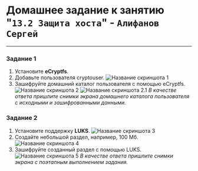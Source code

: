 # Домашнее задание к занятию "`13.2 Защита хоста`" - `Алифанов Сергей`

------

### Задание 1

1. Установите **eCryptfs**.
2. Добавьте пользователя cryptouser.
![Название скриншота 1](https://github.com/Adrenokrome72/alifanov-hw-13-02/blob/main/1.jpg)
3. Зашифруйте домашний каталог пользователя с помощью eCryptfs.
![Название скриншота 2](https://github.com/Adrenokrome72/alifanov-hw-13-02/blob/main/2.jpg)
![Название скриншота 2.1](https://github.com/Adrenokrome72/alifanov-hw-13-02/blob/main/2.1.jpg)
*В качестве ответа  пришлите снимки экрана домашнего каталога пользователя с исходными и зашифрованными данными.*  

### Задание 2

1. Установите поддержку **LUKS**.
![Название скриншота 3](https://github.com/Adrenokrome72/alifanov-hw-13-02/blob/main/3.jpg)
2. Создайте небольшой раздел, например, 100 Мб.
![Название скриншота 4](https://github.com/Adrenokrome72/alifanov-hw-13-02/blob/main/4.jpg)
3. Зашифруйте созданный раздел с помощью LUKS.
![Название скриншота 5](https://github.com/Adrenokrome72/alifanov-hw-13-02/blob/main/6.jpg)
*В качестве ответа пришлите снимки экрана с поэтапным выполнением задания.*


